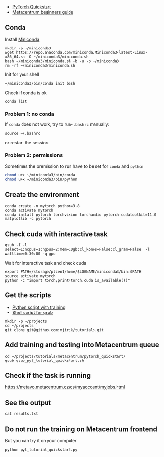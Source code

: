 # 



* [PyTorch Quickstart](https://pytorch.org/tutorials/beginner/basics/quickstart_tutorial.html)
* [Metacentrum beginners guide](https://wiki.metacentrum.cz/wiki/Beginners_guide)


## Conda

Install [Miniconda](https://docs.conda.io/en/latest/miniconda.html)

```shell
mkdir -p ~/miniconda3
wget https://repo.anaconda.com/miniconda/Miniconda3-latest-Linux-x86_64.sh -O ~/miniconda3/miniconda.sh
bash ~/miniconda3/miniconda.sh -b -u -p ~/miniconda3
rm -rf ~/miniconda3/miniconda.sh
```

Init for your shell
```shell
~/miniconda3/bin/conda init bash
```

Check if conda is ok
```shell
conda list
```

### Problem 1: no conda 

If `conda` does not work, try to run`~.bashrc` manually:
```shell
source ~/.bashrc
```
or restart the session.

### Problem 2: permissions

Sometimes the premission to run have to be set for `conda` and `python`

```bash
chmod u+x ~/miniconda3/bin/conda
chmod u+x ~/miniconda3/bin/python
```


## Create the environment

```shell
conda create -n mytorch python=3.8
conda activate mytorch
conda install pytorch torchvision torchaudio pytorch cudatoolkit=11.0 matplotlib -c pytorch
```
## Check cuda with interactive task

```shell
qsub -I -l select=1:ncpus=1:ngpus=2:mem=10gb:cl_konos=False:cl_gram=False  -l walltime=0:30:00 -q gpu
```
Wait for interactive task and check cuda

```shell
export PATH=/storage/plzen1/home/$LOGNAME/miniconda3/bin:$PATH
source activate mytorch
python -c "import torch;print(torch.cuda.is_available())"
```


## Get the scripts

* [Python script with training](https://github.com/mjirik/ZDO/blob/master/examples/pytorch_quickstart/pyt_tutorial_quickstart.py)
* [Shell script for qsub](https://github.com/mjirik/ZDO/blob/master/examples/pytorch_quickstart/qsub_pyt_tutorial_quickstart.sh)

```shell
mkdir -p ~/projects
cd ~/projects
git clone git@github.com:mjirik/tutorials.git
```


## Add training  and testing into Metacentrum queue
```shell
cd ~/projects/tutorials/metacentrum/pytorch_quickstart/
qsub qsub_pyt_tutorial_quickstart.sh
```

## Check if the task is running

https://metavo.metacentrum.cz/cs/myaccount/myjobs.html


## See the output

```shell
cat results.txt
```


## Do not run the training on Metacentrum frontend

But you can try it on your computer
```shell
python pyt_tutorial_quickstart.py
```
